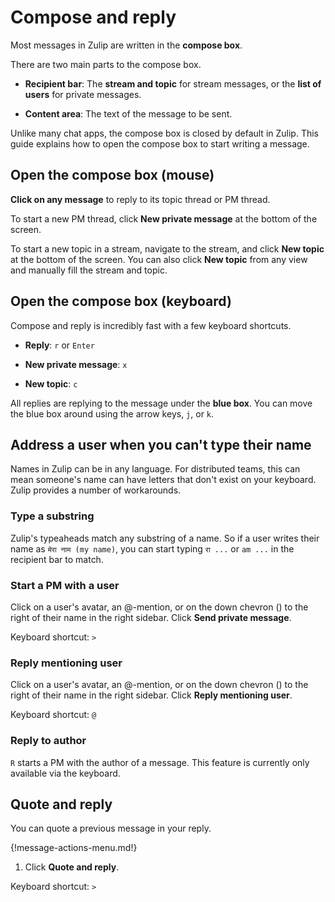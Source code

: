 # Compose and reply

Most messages in Zulip are written in the **compose box**.

There are two main parts to the compose box.

* **Recipient bar**: The **stream and topic** for stream messages, or the
  **list of users** for private messages.

* **Content area**: The text of the message to be sent.

Unlike many chat apps, the compose box is closed by default in Zulip. This
guide explains how to open the compose box to start writing a message.

## Open the compose box (mouse)

**Click on any message** to reply to its topic thread or PM thread.

To start a new PM thread, click **New private message** at the bottom of the
screen.

To start a new topic in a stream, navigate to the stream, and click
**New topic** at the bottom of the screen. You can also click
**New topic** from any view and manually fill the stream and topic.

## Open the compose box (keyboard)

Compose and reply is incredibly fast with a few keyboard shortcuts.

* **Reply**: `r` or `Enter`

* **New private message**: `x`

* **New topic**: `c`

All replies are replying to the message under the **blue box**. You can move
the blue box around using the arrow keys, `j`, or `k`.

## Address a user when you can't type their name

Names in Zulip can be in any language. For distributed teams, this can mean
someone's name can have letters that don't exist on your keyboard.
Zulip provides a number of workarounds.

### Type a substring

Zulip's typeaheads match any substring of a name. So if a user writes their
name as `मेरा नाम (my name)`, you can start typing `रा ...` or `am ...` in
the recipient bar to match.

### Start a PM with a user

Click on a user's avatar, an @-mention, or on the down chevron
(<i class="fa fa-chevron-down"></i>) to the right of their name in the
right sidebar.
Click **Send private message**.

Keyboard shortcut: `>`

### Reply mentioning user

Click on a user's avatar, an @-mention, or on the down chevron
(<i class="fa fa-chevron-down"></i>) to the right of their name in the
right sidebar.
Click **Reply mentioning user**.

Keyboard shortcut: `@`

### Reply to author

`R` starts a PM with the author of a message. This
feature is currently only available via the keyboard.

## Quote and reply

You can quote a previous message in your reply.

{!message-actions-menu.md!}

1. Click **Quote and reply**.

Keyboard shortcut: `>`
